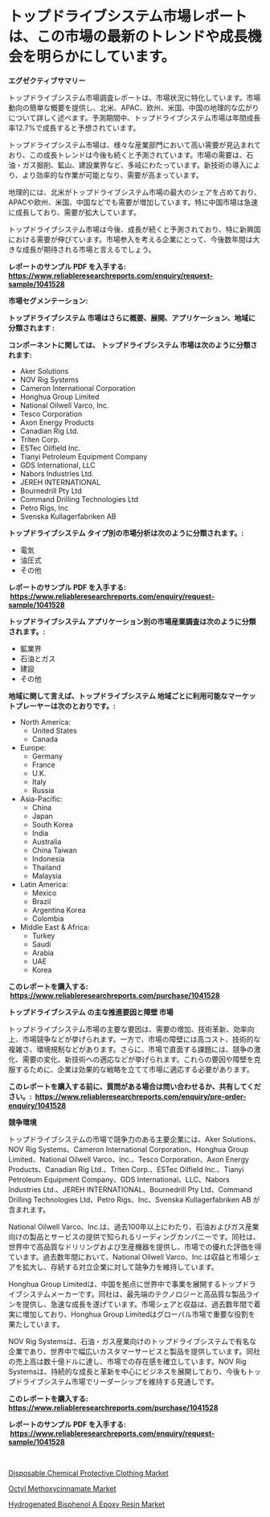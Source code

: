 <p><h1>トップドライブシステム市場レポートは、この市場の最新のトレンドや成長機会を明らかにしています。</h1></p><p><strong>エグゼクティブサマリー</strong></p>
<p><p>トップドライブシステム市場調査レポートは、市場状況に特化しています。市場動向の簡単な概要を提供し、北米、APAC、欧州、米国、中国の地理的な広がりについて詳しく述べます。予測期間中、トップドライブシステム市場は年間成長率12.7%で成長すると予想されています。</p><p>トップドライブシステム市場は、様々な産業部門において高い需要が見込まれており、この成長トレンドは今後も続くと予測されています。市場の需要は、石油・ガス掘削、鉱山、建設業界など、多岐にわたっています。新技術の導入により、より効率的な作業が可能となり、需要が高まっています。</p><p>地理的には、北米がトップドライブシステム市場の最大のシェアを占めており、APACや欧州、米国、中国などでも需要が増加しています。特に中国市場は急速に成長しており、需要が拡大しています。</p><p>トップドライブシステム市場は今後、成長が続くと予測されており、特に新興国における需要が伸びています。市場参入を考える企業にとって、今後数年間は大きな成長が期待される市場と言えるでしょう。</p></p>
<p><strong>レポートのサンプル PDF を入手する: <a href="https://www.reliableresearchreports.com/enquiry/request-sample/1041528">https://www.reliableresearchreports.com/enquiry/request-sample/1041528</a></strong></p>
<p><strong>市場セグメンテーション:</strong></p>
<p><strong> トップドライブシステム 市場はさらに概要、展開、アプリケーション、地域に分類されます :</strong></p>
<p><strong>コンポーネントに関しては、 トップドライブシステム 市場は次のように分類されます: &nbsp;</strong></p>
<p><ul><li>Aker Solutions</li><li>NOV Rig Systems</li><li>Cameron International Corporation</li><li>Honghua Group Limited</li><li>National Oilwell Varco, Inc.</li><li>Tesco Corporation</li><li>Axon Energy Products</li><li>Canadian Rig Ltd.</li><li>Triten Corp.</li><li>ESTec Oilfield Inc.</li><li>Tianyi Petroleum Equipment Company</li><li>GDS International, LLC</li><li>Nabors Industries Ltd.</li><li>JEREH INTERNATIONAL</li><li>Bournedrill Pty Ltd</li><li>Command Drilling Technologies Ltd</li><li>Petro Rigs, Inc</li><li>Svenska Kullagerfabriken AB</li></ul></p>
<p><strong> トップドライブシステム タイプ別の市場分析は次のように分類されます。:</strong></p>
<p><ul><li>電気</li><li>油圧式</li><li>その他</li></ul></p>
<p><strong>レポートのサンプル PDF を入手する: &nbsp;<a href="https://www.reliableresearchreports.com/enquiry/request-sample/1041528">https://www.reliableresearchreports.com/enquiry/request-sample/1041528</a></strong></p>
<p><strong> トップドライブシステム アプリケーション別の市場産業調査は次のように分類されます。:</strong></p>
<p><ul><li>鉱業界</li><li>石油とガス</li><li>建設</li><li>その他</li></ul></p>
<p><strong>地域に関して言えば、トップドライブシステム 地域ごとに利用可能なマーケットプレーヤーは次のとおりです。:</strong></p>
<p><ul>
    <li>
        North America:
        <ul>
            <li>United States</li>
            <li>Canada</li>
        </ul>
    </li>
    <li>
        Europe:
        <ul>
            <li>Germany</li>
            <li>France</li>
            <li>U.K.</li>
            <li>Italy</li>
            <li>Russia</li>
        </ul>
    </li>
    <li>
        Asia-Pacific:
        <ul>
            <li>China</li>
            <li>Japan</li>
            <li>South Korea</li>
            <li>India</li>
            <li>Australia</li>
            <li>China Taiwan</li>
            <li>Indonesia</li>
            <li>Thailand</li>
            <li>Malaysia</li>
        </ul>
    </li>
    <li>
        Latin America:
        <ul>
            <li>Mexico</li>
            <li>Brazil</li>
            <li>Argentina Korea</li>
            <li>Colombia</li>
        </ul>
    </li>
    <li>
        Middle East & Africa:
        <ul>
            <li>Turkey</li>
            <li>Saudi</li>
            <li>Arabia</li>
            <li>UAE</li>
            <li>Korea</li>
        </ul>
    </li>
    </ul></p>
<p><strong>このレポートを購入する: &nbsp;<a href="https://www.reliableresearchreports.com/purchase/1041528">https://www.reliableresearchreports.com/purchase/1041528</a></strong></p>
<p><strong>トップドライブシステム の主な推進要因と障壁 市場</strong></p>
<p><p>トップドライブシステム市場の主要な要因は、需要の増加、技術革新、効率向上、市場競争などが挙げられます。一方で、市場の障壁には高コスト、技術的な複雑さ、環境規制などがあります。さらに、市場で直面する課題には、競争の激化、需要の変化、新技術への適応などが挙げられます。これらの要因や障壁を克服するために、企業は効果的な戦略を立てて市場に適応する必要があります。</p></p>
<p><strong>このレポートを購入する前に、質問がある場合は問い合わせるか、共有してください。:&nbsp; <a href="https://www.reliableresearchreports.com/enquiry/pre-order-enquiry/1041528">https://www.reliableresearchreports.com/enquiry/pre-order-enquiry/1041528</a></strong></p>
<p><strong>競争環境</strong></p>
<p><p>トップドライブシステムの市場で競争力のある主要企業には、Aker Solutions、NOV Rig Systems、Cameron International Corporation、Honghua Group Limited、National Oilwell Varco、Inc.、Tesco Corporation、Axon Energy Products、Canadian Rig Ltd.、Triten Corp.、ESTec Oilfield Inc.、Tianyi Petroleum Equipment Company、GDS International、LLC、Nabors Industries Ltd.、JEREH INTERNATIONAL、Bournedrill Pty Ltd、Command Drilling Technologies Ltd、Petro Rigs、Inc、Svenska Kullagerfabriken AB が含まれます。</p><p>National Oilwell Varco、Inc.は、過去100年以上にわたり、石油およびガス産業向けの製品とサービスの提供で知られるリーディングカンパニーです。同社は、世界中で高品質なドリリングおよび生産機器を提供し、市場での優れた評価を得ています。過去数年間において、National Oilwell Varco、Inc.は収益と市場シェアを拡大し、存続する対立企業に対して競争力を維持しています。</p><p>Honghua Group Limitedは、中国を拠点に世界中で事業を展開するトップドライブシステムメーカーです。同社は、最先端のテクノロジーと高品質な製品ラインを提供し、急速な成長を遂げています。市場シェアと収益は、過去数年間で着実に増加しており、Honghua Group Limitedはグローバル市場で重要な役割を果たしています。</p><p>NOV Rig Systemsは、石油・ガス産業向けのトップドライブシステムで有名な企業であり、世界中で幅広いカスタマーサービスと製品を提供しています。同社の売上高は数十億ドルに達し、市場での存在感を確立しています。NOV Rig Systemsは、持続的な成長と革新を中心にビジネスを展開しており、今後もトップドライブシステム市場でリーダーシップを維持する見通しです。</p></p>
<p><strong>このレポートを購入する: &nbsp; <a href="https://www.reliableresearchreports.com/purchase/1041528">https://www.reliableresearchreports.com/purchase/1041528</a></strong></p>
<p><strong>レポートのサンプル PDF を入手する: &nbsp;<a href="https://www.reliableresearchreports.com/enquiry/request-sample/1041528">https://www.reliableresearchreports.com/enquiry/request-sample/1041528</a></strong><strong></strong></p>
<p>&nbsp;</p>
<p><p><a href="https://github.com/dx0328/Market-Research-Report-List-1/blob/main/disposable-chemical-protective-clothing-market.md">Disposable Chemical Protective Clothing Market</a></p><p><a href="https://github.com/juancolorado15/Market-Research-Report-List-1/blob/main/octyl-methoxycinnamate-market.md">Octyl Methoxycinnamate Market</a></p><p><a href="https://github.com/Glendatilghmankmgz0rbhwpy/Market-Research-Report-List-1/blob/main/hydrogenated-bisphenol-a-epoxy-resin-market.md">Hydrogenated Bisphenol A Epoxy Resin Market</a></p></p>